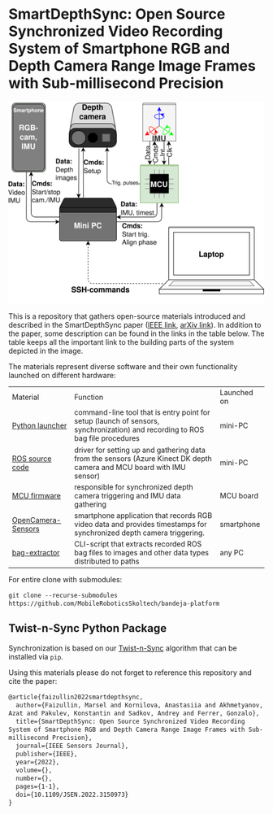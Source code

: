 # SmartDepthSync: Open Source Synchronized Video Recording System of Smartphone RGB and Depth Camera Range Image Frames with Sub-millisecond Precision

<p align="center">
  <img src="common.png"/>
</p>

This is a repository that gathers open-source materials introduced and described in the SmartDepthSync paper ([IEEE link](https://ieeexplore.ieee.org/document/9709778/),
[arXiv link](https://arxiv.org/abs/2111.03552)). In addition to the paper, some description can be found in the links in the table below. The table keeps all the important link to the building parts of the system depicted in the image.  

The materials represent diverse software and their own functionality launched on different hardware:
<table>
    <tr> <td>Material</td> <td>Function</td> <td>Launched on</td> </tr>
    <tr> <td> <a href="https://github.com/MobileRoboticsSkoltech/bandeja-wrapper/tree/19deb471355687901d7c3812a64ab3299d4db7a5">Python launcher</a> </td> <td>command-line tool that is entry point for setup (launch of sensors, synchronization) and recording to ROS bag file procedures</td> <td> mini-PC </td> </tr>
    <tr> <td> <a href="https://github.com/MobileRoboticsSkoltech/bandeja-ros-src/tree/164b2ff17e6f09a3bc60ea67868f0ec08da14652">ROS source code</a> </td> <td>driver for setting up and gathering data from the sensors (Azure Kinect DK depth camera and MCU board with IMU sensor)</td> <td>mini-PC</td> </tr>
    <tr> <td> <a href="https://github.com/MobileRoboticsSkoltech/bandeja-mcu-firmware/tree/8867c939f899722ea3f51e7653b303456a2425bd">MCU firmware</a> </td> <td>responsible for synchronized depth camera triggering and IMU data gathering</td> <td>MCU board</td> </tr>
    <tr> <td> <a href="https://github.com/MobileRoboticsSkoltech/OpenCamera-Sensors">OpenCamera-Sensors</a> </td> <td>smartphone application that records RGB video data and provides timestamps for synchronized depth camera triggering.  </td> <td>smartphone</td> </tr>
    <tr> <td> <a href="https://github.com/MobileRoboticsSkoltech/bag-extractor">bag-extractor</a> </td> <td>CLI-script that extracts recorded ROS bag files to images and other data types distributed to paths</td> <td>any PC</td> </tr>
</table>

For entire clone with submodules:
```
git clone --recurse-submodules https://github.com/MobileRoboticsSkoltech/bandeja-platform
```

## Twist-n-Sync Python Package
Synchronization is based on our [Twist-n-Sync](https://github.com/MobileRoboticsSkoltech/twistnsync-python) algorithm that can be installed via `pip`.

Using this materials please do not forget to reference this repository and cite the paper:

```
@article{faizullin2022smartdepthsync,
  author={Faizullin, Marsel and Kornilova, Anastasiia and Akhmetyanov, Azat and Pakulev, Konstantin and Sadkov, Andrey and Ferrer, Gonzalo},
  title={SmartDepthSync: Open Source Synchronized Video Recording System of Smartphone RGB and Depth Camera Range Image Frames with Sub-millisecond Precision}, 
  journal={IEEE Sensors Journal}, 
  publisher={IEEE},
  year={2022},
  volume={},
  number={},
  pages={1-1},
  doi={10.1109/JSEN.2022.3150973}
}
```
